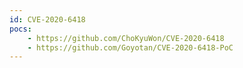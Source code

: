 ```yaml
---
id: CVE-2020-6418
pocs:
    - https://github.com/ChoKyuWon/CVE-2020-6418
    - https://github.com/Goyotan/CVE-2020-6418-PoC
---
```

